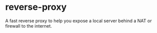 # reverse-proxy
A fast reverse proxy to help you expose a local server behind a NAT or firewall to the internet. 
